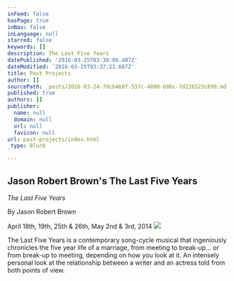 ```yaml
---
inFeed: false
hasPage: true
inNav: false
inLanguage: null
starred: false
keywords: []
description: The Last Five Years
datePublished: '2016-03-25T03:38:06.407Z'
dateModified: '2016-03-25T03:37:21.687Z'
title: Past Projects
author: []
sourcePath: _posts/2016-03-24-7dcb460f-537c-4090-b86c-7d226522c899.md
published: true
authors: []
publisher:
  name: null
  domain: null
  url: null
  favicon: null
url: past-projects/index.html
_type: Blurb

---
```

## Jason Robert Brown's The Last Five Years

_The Last Five Years_

By Jason Robert Brown

April 18th, 19th, 25th & 26th, May 2nd & 3rd, 2014
![](https://the-grid-user-content.s3-us-west-2.amazonaws.com/1f444f0f-0d85-40ef-9033-f1defef59637.jpg)

The Last Five Years is a contemporary song-cycle musical that ingeniously chronicles the five year life of a marriage, from meeting to break-up... or from break-up to meeting, depending on how you look at it. An intensely personal look at the relationship between a writer and an actress told from both points of view.